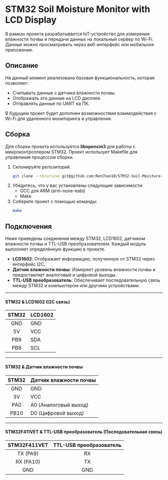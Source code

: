 # STM32 Soil Moisture Monitor with LCD Display

В рамках проекта разрабатывается IoT-устройство для измерения влажности почвы и передачи данных на локальный сервер по Wi-Fi. Данные можно просматривать через веб-интерфейс или мобильное приложение.

## Описание

На данный момент реализована базовая функциональность, которая позволяет:
- Считывать данные с датчика влажности почвы.
- Отображать эти данные на LCD дисплее.
- Отправлять данные по UART на ПК.

В будущем проект будет дополнен возможностями взаимодействия с Wi-Fi для удаленного мониторинга и управления.

## Сборка

Для сборки проекта используется **libopencm3** для работы с микроконтроллером STM32. Проект использует Makefile для управления процессом сборки.

1. Склонируйте репозиторий.
   ```bash
   git clone --recursive git@github.com:RenChan18/STM32-Soil-Moisture-Monitor-with-Local-Server.git
   ```
2. Убедитесь, что у вас установлены следующие зависимости:
   - GCC для ARM (arm-none-eabi)
   - Make
3. Соберите проект с помощью команды:
   ```bash
   make
   ```
 
## Подключения

Ниже приведены соединения между STM32, LCD1602, датчиком влажности почвы и TTL-USB преобразователем. Каждый модуль выполняет определённую функцию в проекте.  

- **LCD1602**: Отображает информацию, полученную от STM32 через интерфейс I2C.  
- **Датчик влажности почвы**: Измеряет уровень влажности почвы и предоставляет аналоговый и цифровой выходы.  
- **TTL-USB преобразователь**: Обеспечивает последовательную связь между STM32 и компьютером или другими устройствами.  

---

#### **STM32 & LCD1602 (I2C связь)**  
| **STM32** | **LCD1602** |
| :-------: | ----------- |
|    GND    | GND         |
|    5V     | VCC         |
|    PB9    | SDA         |
|    PB8    | SCL         |

---

#### **STM32 & Датчик влажности почвы**  
| **STM32** | **Датчик влажности почвы** |
| :-------: | --------------- |
|    GND    | GND             |
|    3V     | VCC             |
|    PA0    | A0 (Аналоговый выход) |
|   PB10    | D0 (Цифровой выход) |

---

#### **STM32F411VET & TTL-USB преобразователь (Последовательная связь)**  
| **STM32F411VET** | **TTL-USB преобразователь** |
| :--------------: | :-----------------------: |
|       TX (PA9)    |          RX               |
|       RX (PA10)   |          TX               |
|       GND         |          GND              |

